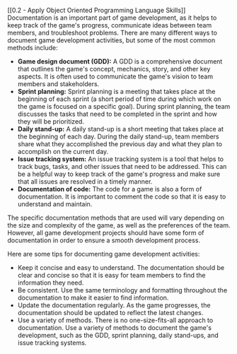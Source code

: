 [[0.2 - Apply Object Oriented Programming Language Skills]]
Documentation is an important part of game development, as it helps to keep track of the game's progress, communicate ideas between team members, and troubleshoot problems. There are many different ways to document game development activities, but some of the most common methods include:

- **Game design document (GDD):** A GDD is a comprehensive document that outlines the game's concept, mechanics, story, and other key aspects. It is often used to communicate the game's vision to team members and stakeholders.
- **Sprint planning:** Sprint planning is a meeting that takes place at the beginning of each sprint (a short period of time during which work on the game is focused on a specific goal). During sprint planning, the team discusses the tasks that need to be completed in the sprint and how they will be prioritized.
- **Daily stand-up:** A daily stand-up is a short meeting that takes place at the beginning of each day. During the daily stand-up, team members share what they accomplished the previous day and what they plan to accomplish on the current day.
- **Issue tracking system:** An issue tracking system is a tool that helps to track bugs, tasks, and other issues that need to be addressed. This can be a helpful way to keep track of the game's progress and make sure that all issues are resolved in a timely manner.
- **Documentation of code:** The code for a game is also a form of documentation. It is important to comment the code so that it is easy to understand and maintain.

The specific documentation methods that are used will vary depending on the size and complexity of the game, as well as the preferences of the team. However, all game development projects should have some form of documentation in order to ensure a smooth development process.

Here are some tips for documenting game development activities:

- Keep it concise and easy to understand. The documentation should be clear and concise so that it is easy for team members to find the information they need.
- Be consistent. Use the same terminology and formatting throughout the documentation to make it easier to find information.
- Update the documentation regularly. As the game progresses, the documentation should be updated to reflect the latest changes.
- Use a variety of methods. There is no one-size-fits-all approach to documentation. Use a variety of methods to document the game's development, such as the GDD, sprint planning, daily stand-ups, and issue tracking systems.